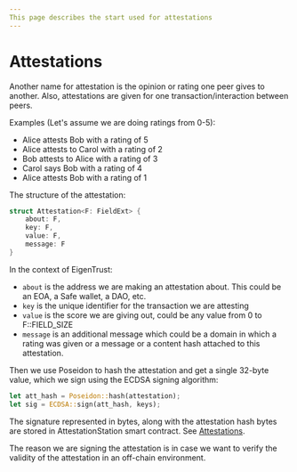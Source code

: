 ```yaml
---
This page describes the start used for attestations
---
```


# Attestations

Another name for attestation is the opinion or rating one peer gives to another.
Also, attestations are given for one transaction/interaction between peers.

Examples (Let's assume we are doing ratings from 0-5):
- Alice attests Bob with a rating of 5
- Alice attests to Carol with a rating of 2
- Bob attests to Alice with a rating of 3
- Carol says Bob with a rating of 4
- Alice attests Bob with a rating of 1

The structure of the attestation:
```rust
struct Attestation<F: FieldExt> {
    about: F,
    key: F,
    value: F,
    message: F
}
```

In the context of EigenTrust:
- `about` is the address we are making an attestation about. This could be an EOA, a Safe wallet, a DAO, etc.
- `key` is the unique identifier for the transaction we are attesting
- `value` is the score we are giving out, could be any value from 0 to F::FIELD_SIZE
- `message` is an additional message which could be a domain in which a rating was given or a message or a content hash attached to this attestation.

Then we use Poseidon to hash the attestation and get a single 32-byte value, which we sign using the ECDSA signing algorithm:
```rust
let att_hash = Poseidon::hash(attestation);
let sig = ECDSA::sign(att_hash, keys);
```
The signature represented in bytes, along with the attestation hash bytes are stored in AttestationStation smart contract. See [Attestations](https://eigen-books.gitbook.io/eigen-trust/protocol/attestations.md).

The reason we are signing the attestation is in case we want to verify the validity of the attestation in an off-chain environment.
